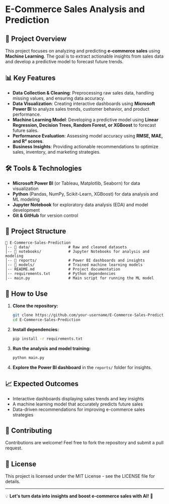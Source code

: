 # E-Commerce Sales Analysis and Prediction

## 📌 Project Overview
This project focuses on analyzing and predicting **e-commerce sales** using **Machine Learning**. The goal is to extract actionable insights from sales data and develop a predictive model to forecast future trends.

## 📊 Key Features
- **Data Collection & Cleaning**: Preprocessing raw sales data, handling missing values, and ensuring data accuracy.
- **Data Visualization**: Creating interactive dashboards using **Microsoft Power BI** to analyze sales trends, customer behavior, and product performance.
- **Machine Learning Model**: Developing a predictive model using **Linear Regression, Decision Trees, Random Forest, or XGBoost** to forecast future sales.
- **Performance Evaluation**: Assessing model accuracy using **RMSE, MAE, and R² scores**.
- **Business Insights**: Providing actionable recommendations to optimize sales, inventory, and marketing strategies.

## 🛠️ Tools & Technologies
- **Microsoft Power BI** (or Tableau, Matplotlib, Seaborn) for data visualization
- **Python** (Pandas, NumPy, Scikit-Learn, XGBoost) for data analysis and ML modeling
- **Jupyter Notebook** for exploratory data analysis (EDA) and model development
- **Git & GitHub** for version control

## 📁 Project Structure
```
📂 E-Commerce-Sales-Prediction
│-- 📁 data/                 # Raw and cleaned datasets
│-- 📁 notebooks/            # Jupyter Notebooks for analysis and modeling
│-- 📁 reports/              # Power BI dashboards and insights
│-- 📁 models/               # Trained machine learning models
│-- README.md               # Project documentation
│-- requirements.txt        # Python dependencies
│-- main.py                 # Main script for running the ML model
```

## 🚀 How to Use
1. **Clone the repository:**
   ```bash
   git clone https://github.com/your-username/E-Commerce-Sales-Prediction.git
   cd E-Commerce-Sales-Prediction
   ```
2. **Install dependencies:**
   ```bash
   pip install -r requirements.txt
   ```
3. **Run the analysis and model training:**
   ```bash
   python main.py
   ```
4. **Explore the Power BI dashboard** in the `reports/` folder for insights.

## 📈 Expected Outcomes
- Interactive dashboards displaying sales trends and key insights
- A machine learning model that accurately predicts future sales
- Data-driven recommendations for improving e-commerce sales strategies

## 🤝 Contributing
Contributions are welcome! Feel free to fork the repository and submit a pull request.

## 📜 License
This project is licensed under the MIT License - see the LICENSE file for details.

---
💡 **Let's turn data into insights and boost e-commerce sales with AI!** 🚀
